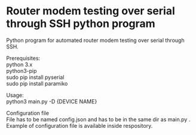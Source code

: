 # Router modem testing over serial through SSH python program  

Python program for automated router modem testing over serial through SSH.  

Prerequisites:  
python 3.x  
python3-pip  
sudo pip install pyserial  
sudo pip install paramiko  

Usage:  
python3 main.py -D {DEVICE NAME}  

Configuration file  
File has to be named config.json and has to be in the same dir as main.py .  
Example of configuration file is available inside respository.  
